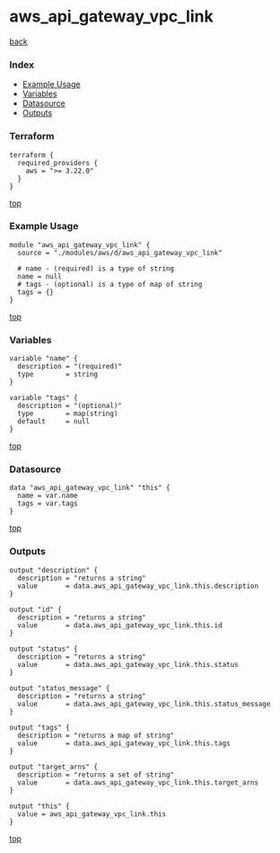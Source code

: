 # aws_api_gateway_vpc_link
[back](../aws.md)
### Index
- [Example Usage](#example-usage)
- [Variables](#variables)
- [Datasource](#datasource)
- [Outputs](#outputs)
### Terraform
```hcl
terraform {
  required_providers {
    aws = ">= 3.22.0"
  }
}
```
[top](#index)
### Example Usage
```hcl
module "aws_api_gateway_vpc_link" {
  source = "./modules/aws/d/aws_api_gateway_vpc_link"

  # name - (required) is a type of string
  name = null
  # tags - (optional) is a type of map of string
  tags = {}
}
```
[top](#index)
### Variables
```hcl
variable "name" {
  description = "(required)"
  type        = string
}

variable "tags" {
  description = "(optional)"
  type        = map(string)
  default     = null
}
```
[top](#index)

### Datasource
```hcl
data "aws_api_gateway_vpc_link" "this" {
  name = var.name
  tags = var.tags
}
```
[top](#index)
### Outputs
```hcl
output "description" {
  description = "returns a string"
  value       = data.aws_api_gateway_vpc_link.this.description
}

output "id" {
  description = "returns a string"
  value       = data.aws_api_gateway_vpc_link.this.id
}

output "status" {
  description = "returns a string"
  value       = data.aws_api_gateway_vpc_link.this.status
}

output "status_message" {
  description = "returns a string"
  value       = data.aws_api_gateway_vpc_link.this.status_message
}

output "tags" {
  description = "returns a map of string"
  value       = data.aws_api_gateway_vpc_link.this.tags
}

output "target_arns" {
  description = "returns a set of string"
  value       = data.aws_api_gateway_vpc_link.this.target_arns
}

output "this" {
  value = aws_api_gateway_vpc_link.this
}
```
[top](#index)
